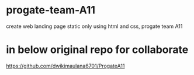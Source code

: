 # progate-team-A11
create web landing page static only using html and css, progate team A11
# in below original repo for collaborate
https://github.com/dwikimaulana6701/ProgateA11
